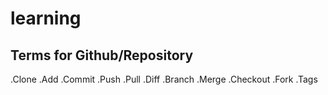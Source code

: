 # learning 


## Terms for Github/Repository
.Clone
.Add
.Commit
.Push
.Pull
.Diff
.Branch
.Merge
.Checkout
.Fork
.Tags

